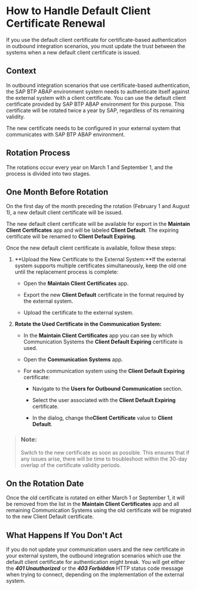 <!-- loiof7a5543ecf8d47a4b8224f3b3aaed867 -->

# How to Handle Default Client Certificate Renewal

If you use the default client certificate for certificate-based authentication in outbound integration scenarios, you must update the trust between the systems when a new default client certificate is issued.



<a name="loiof7a5543ecf8d47a4b8224f3b3aaed867__section_qgh_4yz_xcc"/>

## Context

In outbound integration scenarios that use certificate-based authentication, the SAP BTP ABAP environment system needs to authenticate itself against the external system with a client certificate. You can use the default client certificate provided by SAP BTP ABAP environment for this purpose. This certificate will be rotated twice a year by SAP, regardless of its remaining validity.

The new certificate needs to be configured in your external system that communicates with SAP BTP ABAP environment.



<a name="loiof7a5543ecf8d47a4b8224f3b3aaed867__section_r2m_3yz_xcc"/>

## Rotation Process

The rotations occur every year on March 1 and September 1, and the process is divided into two stages.



<a name="loiof7a5543ecf8d47a4b8224f3b3aaed867__section_kgb_qyz_xcc"/>

## One Month Before Rotation

On the first day of the month preceding the rotation \(February 1 and August 1\), a new default client certificate will be issued.

The new default client certificate will be available for export in the **Maintain Client Certificates** app and will be labeled **Client Default**. The expiring certificate will be renamed to **Client Default Expiring**.

Once the new default client certificate is available, follow these steps:

1.  **Upload the New Certificate to the External System:**If the external system supports multiple certificates simultaneously, keep the old one until the replacement process is complete:

    -   Open the **Maintain Client Certificates** app.

    -   Export the new **Client Default** certificate in the format required by the external system.

    -   Upload the certificate to the external system.


2.  **Rotate the Used Certificate in the Communication System:**

    -   In the **Maintain Client Certificates** app you can see by which Communication Systems the **Client Default Expiring** certificate is used.

    -   Open the **Communication Systems** app.

    -   For each communication system using the **Client Default Expiring** certificate:

        -   Navigate to the **Users for Outbound Communication** section.

        -   Select the user associated with the **Client Default Expiring** certificate.

        -   In the dialog, change the**Client Certificate** value to **Client Default**.




> ### Note:  
> Switch to the new certificate as soon as possible. This ensures that if any issues arise, there will be time to troubleshoot within the 30-day overlap of the certificate validity periods.



<a name="loiof7a5543ecf8d47a4b8224f3b3aaed867__section_qt5_rzz_xcc"/>

## On the Rotation Date

Once the old certificate is rotated on either March 1 or September 1, it will be removed from the list in the **Maintain Client Certificates** app and all remaining Communication Systems using the old certificate will be migrated to the new Client Default certificate.



<a name="loiof7a5543ecf8d47a4b8224f3b3aaed867__section_dng_wzz_xcc"/>

## What Happens If You Don't Act

If you do not update your communication users and the new certificate in your external system, the outbound integration scenarios which use the default client certificate for authentication might break. You will get either the ***401 Unauthorized*** or the ***403 Forbidden*** HTTP status code message when trying to connect, depending on the implementation of the external system.

